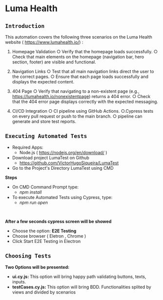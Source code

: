 <h1> Luma Health </b> </h1>

## <b> ``Introduction`` </b>
This automation covers the following three scenarios on the Luma Health website ( https://www.lumahealth.io/) :
1. Homepage Validation
    ○ Verify that the homepage loads successfully.
    ○ Check that main elements on the homepage (navigation bar, hero section,
footer) are visible and functional.

3. Navigation Links
    ○ Test that all main navigation links direct the user to the correct pages.
    ○ Ensure that each page loads successfully and displays the expected content.
   
4. 404 Page
    ○ Verify that navigating to a non-existent page (e.g.,
    https://lumahealth.io/nonexistentpage) returns a 404 error.
    ○ Check that the 404 error page displays correctly with the expected messaging.
   
5. CI/CD Integration
    ○ CI pipeline using GitHub Actions.
    ○.Cypress tests on every pull request or push to the main branch.
    ○ pipeline can generate and store test reports.
   
## <b> ``Executing Automated Tests`` </b>
- Required Apps:
    - Node.js ( https://nodejs.org/en/download/ )
- Download project LumaTest on Github
    - https://github.com/VictorHugoSiqueira/LumaTest
- Go to the Project's Directory LumaTest using CMD

**Steps**
- On CMD Command Prompt type:
    - <i>npm install</i>
- To execute Automated Tests using Cypress, type:
    - <i>npm run open</i>
<br>

**After a few seconds cypress screen will be showed**

- Choose the option: <b>E2E Testing</b>
- Choose browser ( Eletron , Chrome )
- Click Start E2E Testing in Electron

## <b> ``Choosing Tests``</b>

**Two Options will be presented:**
- <b>ui.cy.js: </b> This option will bring happy path validating buttons, texts, inputs.
- <b>testCases.cy.js: </b> This option will bring BDD. Functionalities splited by views and divided by scenarios

</br>
